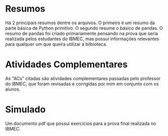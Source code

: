 # Resumos
Há 2 principais resumos dentre os arquivos. O primeiro é um resumo da parte básica de Python primitivo. O segundo resume o básico de pandas. O resumo de pandas foi
criado primariamente pensando na prova que seria realizada pelos estudantes do IBMEC, mas possui informações relevantes para qualquer um que queira utilizar a 
bilbioteca.

# Atividades Complementares
As "ACs" citadas são atividades complementares passadas pelo professor do IBMEC, que foram revisadas e corrigidas por mim em conjunto com os alunos.

# Simulado
Um documento pdf que possui exercícios para a prova final realizada no IBMEC.
